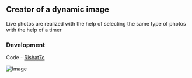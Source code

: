 ## Creator of a dynamic image

Live photos are realized with the help of selecting the same type of photos with the help of a timer

### Development
Code - [Rishat7c](https://github.com/rishat7c)

![Image](https://www.iab.com/wp-content/uploads/2017/05/Dynamic_Variations.png)
